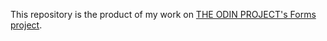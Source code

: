 This repository is the product of my work on [THE ODIN PROJECT's Forms project](https://www.theodinproject.com/lessons/ruby-on-rails-forms).
